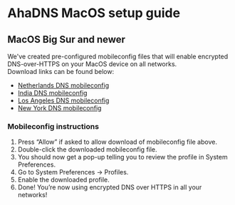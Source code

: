 # AhaDNS MacOS setup guide

## MacOS Big Sur and newer

We've created pre-configured mobileconfig files that will enable encrypted DNS-over-HTTPS on your MacOS device on all networks.  
Download links can be found below:

- [Netherlands DNS mobileconfig](https://raw.githubusercontent.com/AhaDNS/setup-guides/master/Apple/resources/ahadns-nl.mobileconfig)
- [India DNS mobileconfig](https://raw.githubusercontent.com/AhaDNS/setup-guides/master/Apple/resources/ahadns-in.mobileconfig)
- [Los Angeles DNS mobileconfig](https://raw.githubusercontent.com/AhaDNS/setup-guides/master/Apple/resources/ahadns-la.mobileconfig)
- [New York DNS mobileconfig](https://raw.githubusercontent.com/AhaDNS/setup-guides/master/Apple/resources/ahadns-ny.mobileconfig)

### Mobileconfig instructions

1. Press “Allow” if asked to allow download of mobileconfig file above.
2. Double-click the downloaded mobileconfig file.
3. You should now get a pop-up telling you to review the profile in System Preferences.
4. Go to System Preferences → Profiles.
5. Enable the downloaded profile.
6. Done! You’re now using encrypted DNS over HTTPS in all your networks!
